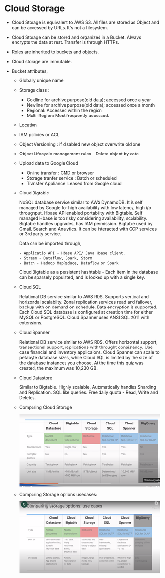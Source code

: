 # Cloud Storage
 
 - Cloud Storage is equivalent to AWS S3. All files are stored as Object and can be accessed by URLs. It's not a filesystem.
 - Cloud Storage can be stored and organized in a Bucket. Always encrypts the data at rest. Transfer is through HTTPs.
 - Roles are inherited to buckets and objects.
 - Cloud storage are immutable.
 - Bucket attributes,
 
    - Globally unique name
    - Storage class : 
        - Coldline for archive purpose(old data); accessed once a year
        - Newline for archive purpose(old data); accessed once a month
        - Regional: Accessed within the region
        - Multi-Region: Most frequently accessed.
    - Location
    - IAM policies or ACL
    - Object Versioning : if disabled new object overwrite old one
    - Object Lifecycle management rules - Delete object by date 
    - Upload data to Google Cloud
        - Online transfer : CMD or browser
        - Storage tranfer service :  Batch or scheduled 
        - Transfer Appliance: Leased from Google cloud
    - Cloud Bigtable
      
      NoSQL database service similar to AWS DynamoDB. It is self managed by Google for high availability with low latency, high i/o throughput.
      Hbase API enabled portability with Bigtable. Self managed Hbase is too risky considering availability, scalability. Bigtable handles upgrades, has IAM permission. Bigtable used by Gmail, Search and Analytics. It can be interacted with GCP services or 3rd party service. 
      
      Data can be imported through,
        
          - Applicatio API - Hbase API/ Java Hbase client.
          - Stream - Dataflow, Spark, Storm
          - Batch - Hadoop MapReduce, Dataflow or Spark
          
      Cloud Bigtable as a persistent hashtable - Each item in the database can be sparsely populated, and is looked up with a single key.
      
    - Cloud SQL 
    
      Relational DB service similar to AWS RDS. Supports vertical and horizondal scalabilty. Zonal replication services read and failover, backup with on demand on schedule. Data encryption is supported. 
      Each Cloud SQL database is configured at creation time for either MySQL or PostgreSQL. Cloud Spanner uses ANSI SQL 2011 with extensions.
      
    - Cloud Spanner
      
      Relational DB service similar to AWS RDS. Offers horizontal support, transactional support, replications with throught consistancy. Use case financial and inventory applicaions.
      Cloud Spanner can scale to petabyte database sizes, while Cloud SQL is limited by the size of the database instances you choose. At the time this quiz was created, the maximum was 10,230 GB.
      
     - Cloud Datastore
     
       Similar to Bigtable. Highly scalable. Automatically handles Sharding and Replication. SQL like queries. Free daily quota - Read, Write and Deletes.
       
    - Comparing Cloud Storage
      
      ![Comparing Cloud Storage](https://raw.githubusercontent.com/shangan23/cloud-gcp/main/comparing_storage_options.png)
      
    - Comparing Storage options usecases:
    
      ![Usecases](https://github.com/shangan23/cloud-gcp/blob/main/ComparingStorageOptions.png?raw=true)
